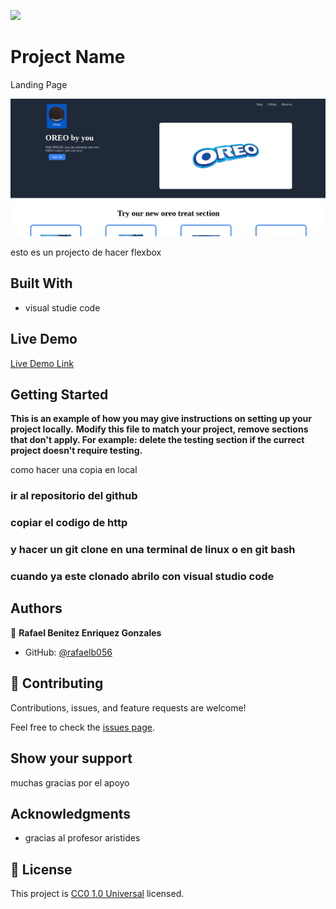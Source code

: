 ![](https://img.shields.io/badge/Uneweb-blue)

# Project Name

Landing Page

![prepreviewor del projecto](<fotodelprojecto.png>)

esto es un projecto de hacer flexbox

## Built With

- visual studie code


## Live Demo

[Live Demo Link](https://rafaelb056.github.io/Landing_Page/)


## Getting Started

**This is an example of how you may give instructions on setting up your project locally.**
**Modify this file to match your project, remove sections that don't apply. For example: delete the testing section if the currect project doesn't require testing.**


como hacer una copia en local

### ir al repositorio del github

### copiar el codigo de http

### y hacer un git clone en una terminal de linux o en git bash

### cuando ya  este clonado abrilo con visual studio code

## Authors

👤 **Rafael Benitez Enriquez Gonzales**

- GitHub: [@rafaelb056](https://github.com/rafaelb056)

## 🤝 Contributing

Contributions, issues, and feature requests are welcome!

Feel free to check the [issues page](https://github.com/rafaelb056/test_to_flexbox/issues).

## Show your support

muchas gracias por el apoyo

## Acknowledgments

-  gracias al profesor aristides

## 📝 License

This project is [CC0 1.0 Universal](LICENSE) licensed.